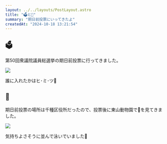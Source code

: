```yaml
---
layout: ../../layouts/PostLayout.astro
title: "🗳️と🦫"
summary: "期日前投票にいってきたよ"
createdAt: "2024-10-18 13:21:54"
---
```


## 🗳️

第50回衆議院議員総選挙の期日前投票に行ってきました。

<img src="/posts/2024-10-18_🗳️と🦫/vote.png" style="max-width:30%">

誰に入れたかはヒ･ミ･ツ🤫

## 🦫

期日前投票の場所は千種区役所だったので、投票後に東山動物園で🦫を見てきました。

<img src="/posts/2024-10-18_🗳️と🦫/ビーバー.jpg" style="max-width:30%">

気持ちよさそうに並んで泳いでいました🦫
